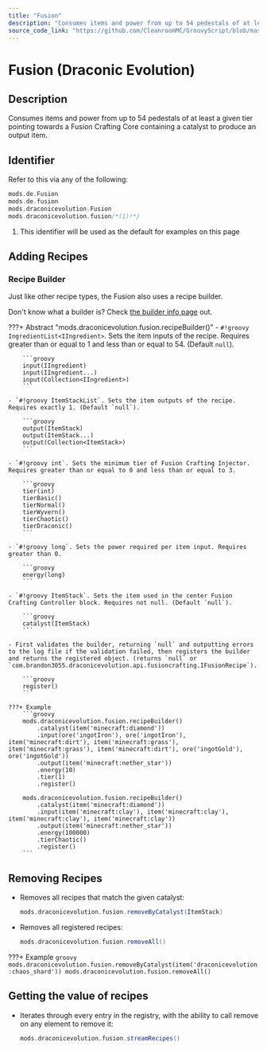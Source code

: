 ```yaml
---
title: "Fusion"
description: "Consumes items and power from up to 54 pedestals of at least a given tier pointing towards a Fusion Crafting Core containing a catalyst to produce an output item."
source_code_link: "https://github.com/CleanroomMC/GroovyScript/blob/master/src/main/java/com/cleanroommc/groovyscript/compat/mods/draconicevolution/Fusion.java"
---
```


# Fusion (Draconic Evolution)

## Description

Consumes items and power from up to 54 pedestals of at least a given tier pointing towards a Fusion Crafting Core containing a catalyst to produce an output item.

## Identifier

Refer to this via any of the following:

```groovy hl_lines="4"
mods.de.Fusion
mods.de.fusion
mods.draconicevolution.Fusion
mods.draconicevolution.fusion/*(1)!*/
```

1. This identifier will be used as the default for examples on this page

## Adding Recipes

### Recipe Builder

Just like other recipe types, the Fusion also uses a recipe builder.

Don't know what a builder is? Check [the builder info page](../../../groovy/builder.md) out.

???+ Abstract "mods.draconicevolution.fusion.recipeBuilder()"
    - `#!groovy IngredientList<IIngredient>`. Sets the item inputs of the recipe. Requires greater than or equal to 1 and less than or equal to 54. (Default `null`).

        ```groovy
        input(IIngredient)
        input(IIngredient...)
        input(Collection<IIngredient>)
        ```

    - `#!groovy ItemStackList`. Sets the item outputs of the recipe. Requires exactly 1. (Default `null`).

        ```groovy
        output(ItemStack)
        output(ItemStack...)
        output(Collection<ItemStack>)
        ```

    - `#!groovy int`. Sets the minimum tier of Fusion Crafting Injector. Requires greater than or equal to 0 and less than or equal to 3.

        ```groovy
        tier(int)
        tierBasic()
        tierNormal()
        tierWyvern()
        tierChaotic()
        tierDraconic()
        ```

    - `#!groovy long`. Sets the power required per item input. Requires greater than 0.

        ```groovy
        energy(long)
        ```

    - `#!groovy ItemStack`. Sets the item used in the center Fusion Crafting Controller block. Requires not null. (Default `null`).

        ```groovy
        catalyst(ItemStack)
        ```

    - First validates the builder, returning `null` and outputting errors to the log file if the validation failed, then registers the builder and returns the registered object. (returns `null` or `com.brandon3055.draconicevolution.api.fusioncrafting.IFusionRecipe`).

        ```groovy
        register()
        ```

    ???+ Example
        ```groovy
        mods.draconicevolution.fusion.recipeBuilder()
            .catalyst(item('minecraft:diamond'))
            .input(ore('ingotIron'), ore('ingotIron'), item('minecraft:dirt'), item('minecraft:grass'), item('minecraft:grass'), item('minecraft:dirt'), ore('ingotGold'), ore('ingotGold'))
            .output(item('minecraft:nether_star'))
            .energy(10)
            .tier(1)
            .register()

        mods.draconicevolution.fusion.recipeBuilder()
            .catalyst(item('minecraft:diamond'))
            .input(item('minecraft:clay'), item('minecraft:clay'), item('minecraft:clay'), item('minecraft:clay'))
            .output(item('minecraft:nether_star'))
            .energy(100000)
            .tierChaotic()
            .register()
        ```



## Removing Recipes

- Removes all recipes that match the given catalyst:

    ```groovy
    mods.draconicevolution.fusion.removeByCatalyst(ItemStack)
    ```

- Removes all registered recipes:

    ```groovy
    mods.draconicevolution.fusion.removeAll()
    ```

???+ Example
    ```groovy
    mods.draconicevolution.fusion.removeByCatalyst(item('draconicevolution:chaos_shard'))
    mods.draconicevolution.fusion.removeAll()
    ```

## Getting the value of recipes

- Iterates through every entry in the registry, with the ability to call remove on any element to remove it:

    ```groovy
    mods.draconicevolution.fusion.streamRecipes()
    ```
